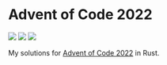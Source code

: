# Advent of Code 2022
![](https://img.shields.io/badge/day%20📅-19-blue)
![](https://img.shields.io/badge/stars%20⭐-28-yellow)
![](https://img.shields.io/badge/days%20completed-14-red)

My solutions for [Advent of Code 2022](https://adventofcode.com/) in Rust. 
